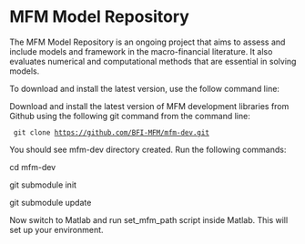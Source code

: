 # MFM Model Repository

The MFM Model Repository is an ongoing project that aims to assess and include models and framework in the macro-financial literature. It also evaluates numerical and computational methods that are essential in solving models.

To download and install the latest version, use the follow command line:



Download and install the latest version of MFM development libraries from Github using the following git command from the command line:

<code> git clone https://github.com/BFI-MFM/mfm-dev.git </code>

You should see mfm-dev directory created. Run the following commands:

cd mfm-dev

git submodule init

git submodule update

Now switch to Matlab and run set_mfm_path script inside Matlab. This will set up your environment.
